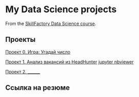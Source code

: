 # My Data Science projects

From the [SkillFactory Data Science course](https://skillfactory.ru/data-scientist).

## Проекты

[Проект 0. Игра: Угадай число](https://github.com/Dennissn/sf_data_science/tree/main/project_0)

[Проект 1. Анализ вакансий из HeadHunter](https://github.com/Dennissn/sf_data_science/tree/main/project_1) [jupyter nbviewer](https://nbviewer.org/github/Dennissn/sf_data_science/blob/main/project_1/project_1.ipynb)

[Проект 2. ______]()

## Ссылка на резюме